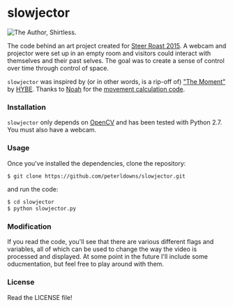 # slowjector
![](./slowjector.gif "The Author, Shirtless.")

The code behind an art project created for [Steer Roast
2015](http://web.mit.edu/senior-house/www/steerroast.html). A webcam and
projector were set up in an empty room and visitors could interact with
themselves and their past selves. The goal was to create a sense of control
over time through control of space.

`slowjector` was inspired by (or in other words, is a rip-off of) ["The
Moment"](https://vimeo.com/119838128) by [HYBE](http://www.hybe.org/). Thanks
to [Noah](http://noah.org) for the [movement calculation
code](http://noah.org/wiki/movement.py).


### Installation
`slowjector` only depends on [OpenCV](http://opencv.org/) and has been tested
with Python 2.7. You must also have a webcam.


### Usage
Once you've installed the dependencies, clone the repository:

```bash
$ git clone https://github.com/peterldowns/slowjector.git
```

and run the code:

```bash
$ cd slowjector
$ python slowjector.py
```


### Modification
If you read the code, you'll see that there are various different flags and
variables, all of which can be used to change the way the video is processed
and displayed. At some point in the future I'll include some oducmentation, but
feel free to play around with them.


### License
Read the LICENSE file!
